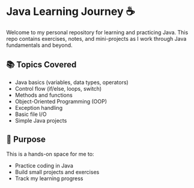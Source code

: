 # Java Learning Journey ☕

Welcome to my personal repository for learning and practicing Java. This repo contains exercises, notes, and mini-projects as I work through Java fundamentals and beyond.

## 📚 Topics Covered

- Java basics (variables, data types, operators)
- Control flow (if/else, loops, switch)
- Methods and functions
- Object-Oriented Programming (OOP)
- Exception handling
- Basic file I/O
- Simple Java projects

## 🧪 Purpose

This is a hands-on space for me to:

- Practice coding in Java
- Build small projects and exercises
- Track my learning progress
